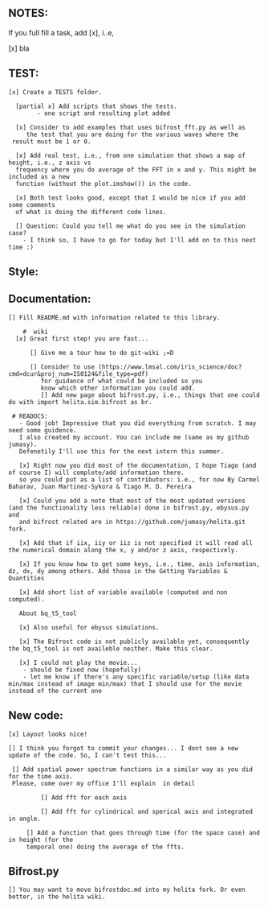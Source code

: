 ## NOTES: 

  If you full fill a task, add [x], i..e,
  
  [x] bla

## TEST:

    [x] Create a TESTS folder.

      [partial x] Add scripts that shows the tests.
      		- one script and resulting plot added
      
      [x] Consider to add examples that uses bifrost_fft.py as well as 
      	 the test that you are doing for the various waves where the 
	 result must be 1 or 0. 

      [x] Add real test, i.e., from one simulation that shows a map of height, i.e., z axis vs 
      frequency where you do average of the FFT in x and y. This might be included as a new
      function (without the plot.imshow()) in the code.

      [x] Both test looks good, except that I would be nice if you add some comments 
      of what is doing the different code lines. 

      [] Question: Could you tell me what do you see in the simulation case?
      	- I think so, I have to go for today but I'll add on to this next time :)
      

## Style:


## Documentation:

    [] Fill README.md with information related to this library.

        #  wiki 
	  [x] Great first step! you are fast... 
	      
	      [] Give me a tour how to do git-wiki ;=D

          [] Consider to use (https://www.lmsal.com/iris_science/doc?cmd=dcur&proj_num=IS0124&file_type=pdf)
             for guidance of what could be included so you
             know which other information you could add.
	     	 [] Add new page about bifrost.py, i.e., things that one could do with import helita.sim.bifrost as br. 

     # READOCS: 
       - Good job! Impressive that you did everything from scratch. I may need some guidence. 
       I also created my account. You can include me (same as my github jumasy). 
       Defenetily I'll use this for the next intern this summer.

       [x] Right now you did most of the documentation, I hope Tiago (and of course I) will complete/add information there. 
       so you could put as a list of contributors: i.e., for now By Carmel Baharav, Juan Martinez-Sykora & Tiago M. D. Pereira

       [x] Could you add a note that most of the most updated versions (and the functionality less reliable) done in bifrost.py, ebysus.py and 
       and bifrost related are in https://github.com/jumasy/helita.git fork. 

       [x] Add that if iix, iiy or iiz is not specified it will read all the numerical domain along the x, y and/or z axis, respectively. 
       
       [x] If you know how to get some keys, i.e., time, axis information, dz, dx, dy among others. Add those in the Getting Variables & Quantities

       [x] Add short list of variable available (computed and non computed). 

       About bq_t5_tool
       
       [x] Also useful for ebysus simulations. 

       [x] The Bifrost code is not publicly available yet, consequently the bq_t5_tool is not availeble neither. Make this clear. 

       [x] I could not play the movie...  
 		- should be fixed now (hopefully)
		- let me know if there's any specific variable/setup (like data min/max instead of image min/max) that I should use for the movie instead of the current one

## New code:

    [x] Layout looks nice!
    
    [] I think you forgot to commit your changes... I dont see a new update of the code. So, I can't test this...

     [] Add spatial power spectrum functions in a similar way as you did for the time axis. 
     Please, come over my office I'll explain  in detail

     	     [] Add fft for each axis

     	     [] Add fft for cylindrical and sperical axis and integrated in angle. 

	     [] Add a function that goes through time (for the space case) and in height (for the 
	     temporal one) doing the average of the ffts. 
    	     
## Bifrost.py

    [] You may want to move bifrostdoc.md into my helita fork. Or even better, in the helita wiki. 
